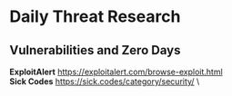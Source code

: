 # Daily Threat Research

## Vulnerabilities and Zero Days
**ExploitAlert** https://exploitalert.com/browse-exploit.html \
**Sick Codes** https://sick.codes/category/security/ \

